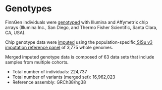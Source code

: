 # Genotypes

FinnGen individuals were [genotyped](genotype-data.md) with Illumina and Affymetrix chip arrays \(Illumina Inc., San Diego, and Thermo Fisher Scientific, Santa Clara, CA, USA\).

Chip genotype data were [imputed](genotype-imputation.md) using the population-specific[ SISu v3 imputation reference panel](sisu-reference-panel.md) of 3,775 whole genomes.

Merged imputed genotype data is composed of 63 data sets that include samples from multiple cohorts.

* Total number of individuals: 224,737
* Total number of variants \(merged set\): 16,962,023
* Reference assembly: GRCh38/hg38

